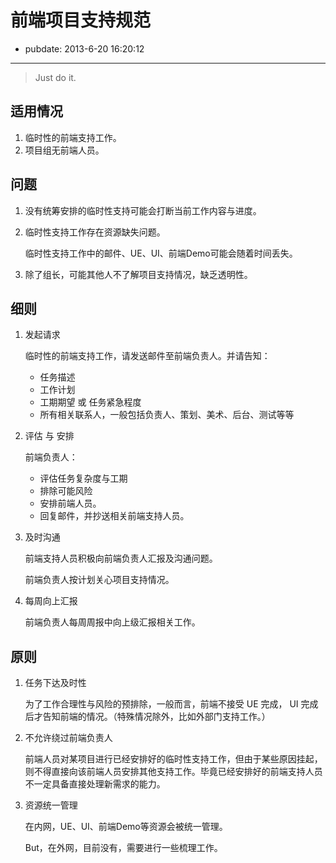 # 前端项目支持规范 #

- pubdate: 2013-6-20 16:20:12

----------------

> Just do it.


## 适用情况

1. 临时性的前端支持工作。
2. 项目组无前端人员。

## 问题

1. 没有统筹安排的临时性支持可能会打断当前工作内容与进度。
2. 临时性支持工作存在资源缺失问题。

    临时性支持工作中的邮件、UE、UI、前端Demo可能会随着时间丢失。

3. 除了组长，可能其他人不了解项目支持情况，缺乏透明性。

## 细则

1. 发起请求

    临时性的前端支持工作，请发送邮件至前端负责人。并请告知：
    - 任务描述
    - 工作计划
    - 工期期望 或 任务紧急程度
    - 所有相关联系人，一般包括负责人、策划、美术、后台、测试等等

2. 评估 与 安排

    前端负责人：
    - 评估任务复杂度与工期
    - 排除可能风险
    - 安排前端人员。
    - 回复邮件，并抄送相关前端支持人员。

3. 及时沟通

    前端支持人员积极向前端负责人汇报及沟通问题。

    前端负责人按计划关心项目支持情况。

4. 每周向上汇报

    前端负责人每周周报中向上级汇报相关工作。

## 原则

1. 任务下达及时性

    为了工作合理性与风险的预排除，一般而言，前端不接受 UE 完成， UI 完成后才告知前端的情况。（特殊情况除外，比如外部门支持工作。）

2. 不允许绕过前端负责人

    前端人员对某项目进行已经安排好的临时性支持工作，但由于某些原因挂起，则不得直接向该前端人员安排其他支持工作。毕竟已经安排好的前端支持人员不一定具备直接处理新需求的能力。

3. 资源统一管理

    在内网，UE、UI、前端Demo等资源会被统一管理。

    But，在外网，目前没有，需要进行一些梳理工作。
